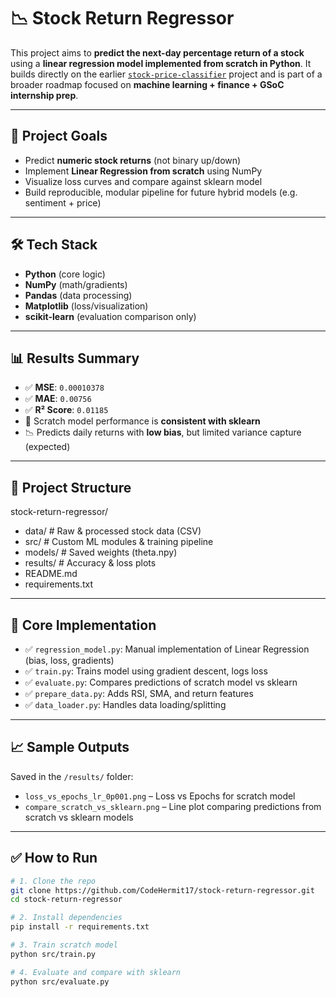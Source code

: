# 📉 Stock Return Regressor

This project aims to **predict the next-day percentage return of a stock** using a **linear regression model implemented from scratch in Python**. It builds directly on the earlier [`stock-price-classifier`](https://github.com/CodeHermit17/stock-price-classifier) project and is part of a broader roadmap focused on **machine learning + finance + GSoC internship prep**.

---

## 🚀 Project Goals

- Predict **numeric stock returns** (not binary up/down)
- Implement **Linear Regression from scratch** using NumPy
- Visualize loss curves and compare against sklearn model
- Build reproducible, modular pipeline for future hybrid models (e.g. sentiment + price)

---

## 🛠️ Tech Stack

- **Python** (core logic)
- **NumPy** (math/gradients)
- **Pandas** (data processing)
- **Matplotlib** (loss/visualization)
- **scikit-learn** (evaluation comparison only)

---

## 📊 Results Summary

- ✅ **MSE**: `0.00010378`
- ✅ **MAE**: `0.00756`
- ✅ **R² Score**: `0.01185`
- 🔁 Scratch model performance is **consistent with sklearn**
- 📉 Predicts daily returns with **low bias**, but limited variance capture (expected)

---

## 📁 Project Structure

stock-return-regressor/
- data/ # Raw & processed stock data (CSV)
- src/ # Custom ML modules & training pipeline
- models/ # Saved weights (theta.npy)
- results/ # Accuracy & loss plots
- README.md
- requirements.txt

---

## 🧠 Core Implementation

- ✅ `regression_model.py`: Manual implementation of Linear Regression (bias, loss, gradients)
- ✅ `train.py`: Trains model using gradient descent, logs loss
- ✅ `evaluate.py`: Compares predictions of scratch model vs sklearn
- ✅ `prepare_data.py`: Adds RSI, SMA, and return features
- ✅ `data_loader.py`: Handles data loading/splitting

---

## 📈 Sample Outputs

Saved in the `/results/` folder:

- `loss_vs_epochs_lr_0p001.png` – Loss vs Epochs for scratch model
- `compare_scratch_vs_sklearn.png` – Line plot comparing predictions from scratch vs sklearn models

---

## ✅ How to Run

```bash
# 1. Clone the repo
git clone https://github.com/CodeHermit17/stock-return-regressor.git
cd stock-return-regressor

# 2. Install dependencies
pip install -r requirements.txt

# 3. Train scratch model
python src/train.py

# 4. Evaluate and compare with sklearn
python src/evaluate.py


